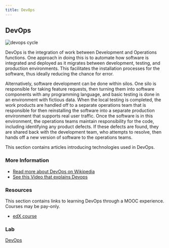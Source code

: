 ```yaml
---
title: DevOps
---
```

## DevOps

<img src="http://blog.xebialabs.com/wp-content/uploads/2016/03/DevOps-cycle-PPT-COLOURS.png" alt="devops cycle" border="0">

DevOps is the integration of work between Development and Operations functions. One approach in doing this is to automate how software is integrated and deployed as it migrates between development, testing, and production environments. This facilitates the installation processes for the software, thus ideally reducing the chance for error.

Alternatively, software development can be done within silos. One silo is responsible for taking feature requests, then turning them into software components with any programming language, and basic testing is done in an environment with fictious data. When the local testing is completed, the work products are handled off to a separate operations team that is responsible for then reinstalling the software into a separate production environment that supports real user traffic.  Once the software is in this environment, the operations teams maintain responsibility for the code, including identifying any product defects. If these defects are found, they are shared back with the development team, who attempts to resolve, then hands off a new version of software to the operations teams.

This section contains articles introducing technologies used in DevOps.

### More Information
* [Read more about DevOps on Wikipedia](https://en.wikipedia.org/wiki/DevOps)
* [See this Video that explains Devops](https://youtu.be/_I94-tJlovg)

### Resources
This section contains links to learning DevOps through a MOOC experience. Courses may be pay-only.

* [edX course](https://www.edx.org/microsoft-professional-program-front-end-development)

### Lab
<a href="https://github.com/Microsoft/TechnicalCommunityContent/tree/master/DevOps" target="_blank">DevOps</a>
